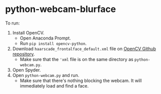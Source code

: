 # python-webcam-blurface

To run:

1. Install OpenCV.
   - Open Anaconda Prompt.
   - Run `pip install opencv-python`.
2. Download `haarscade_frontalface_default.xml` file on [OpenCV Github repository](https://github.com/opencv/opencv/tree/master/data/haarcascades).
   - Make sure that the `'xml` file is on the same directory as `python-webcam.py`.
3. Open Spyder.
4. Open `python-webcam.py` and run.
   - Make sure that there's nothing blocking the webcam. It will immediately load and find a face.

